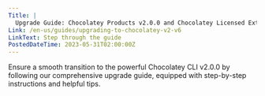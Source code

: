 ```yaml
---
Title: |
  Upgrade Guide: Chocolatey Products v2.0.0 and Chocolatey Licensed Extension 6.0.0
Link: /en-us/guides/upgrading-to-chocolatey-v2-v6
LinkText: Step through the guide
PostedDateTime: 2023-05-31T02:00:00Z
---
```


Ensure a smooth transition to the powerful Chocolatey CLI v2.0.0 by following our comprehensive upgrade guide, equipped with step-by-step instructions and helpful tips.
